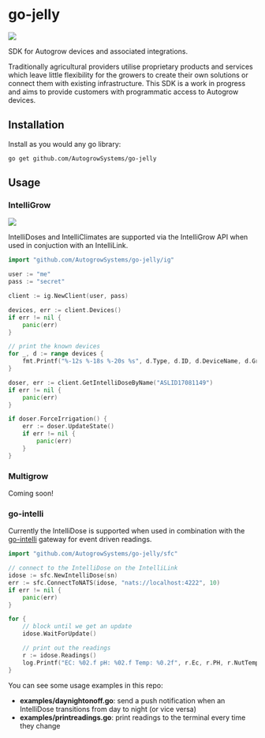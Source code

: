 # go-jelly

[![](http://img.shields.io/badge/godoc-reference-5272B4.svg?style=flat-square)](https://godoc.org/github.com/AutogrowSystems/go-jelly)

SDK for Autogrow devices and associated integrations.

Traditionally agricultural providers utilise proprietary products and services which leave little flexibility for the growers to create their own solutions or connect them with existing infrastructure. This SDK is a work in progress and aims to provide customers with programmatic access to Autogrow devices.

## Installation

Install as you would any go library:

    go get github.com/AutogrowSystems/go-jelly

## Usage

### IntelliGrow

[![](http://img.shields.io/badge/godoc-reference-5272B4.svg?style=flat-square)](https://godoc.org/github.com/AutogrowSystems/go-jelly/ig)

IntelliDoses and IntelliClimates are supported via the IntelliGrow API when used in conjuction with an IntelliLink.

```go
import "github.com/AutogrowSystems/go-jelly/ig"

user := "me"
pass := "secret"

client := ig.NewClient(user, pass)

devices, err := client.Devices()
if err != nil {
    panic(err)
}

// print the known devices
for _, d := range devices {
    fmt.Printf("%-12s %-18s %-20s %s", d.Type, d.ID, d.DeviceName, d.Growroom)
}

doser, err := client.GetIntelliDoseByName("ASLID17081149")
if err != nil {
    panic(err)
}

if doser.ForceIrrigation() {
    err := doser.UpdateState()
    if err != nil {
        panic(err)
    }
}
```

### Multigrow

Coming soon!

### go-intelli

Currently the IntelliDose is supported when used in combination with the [go-intelli](https://github.com/AutogrowSystems/go-intelli) gateway for event driven readings.

```go
import "github.com/AutogrowSystems/go-jelly/sfc"

// connect to the IntelliDose on the IntelliLink
idose := sfc.NewIntelliDose(sn)
err := sfc.ConnectToNATS(idose, "nats://localhost:4222", 10)
if err != nil {
    panic(err)
}

for {
    // block until we get an update
    idose.WaitForUpdate()

    // print out the readings
    r := idose.Readings()
    log.Printf("EC: %02.f pH: %02.f Temp: %0.2f", r.Ec, r.PH, r.NutTemp)
}
```

You can see some usage examples in this repo:

- **examples/daynightonoff.go**: send a push notification when an IntelliDose transitions from day to night (or vice versa)
- **examples/printreadings.go**: print readings to the terminal every time they change
